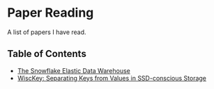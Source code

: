 # Paper Reading

A list of papers I have read.

## Table of Contents

- [The Snowflake Elastic Data Warehouse](https://event.cwi.nl/lsde/papers/p215-dageville-snowflake.pdf)
- [WiscKey: Separating Keys from Values in SSD-conscious Storage](https://www.usenix.org/system/files/conference/fast16/fast16-papers-lu.pdf)
